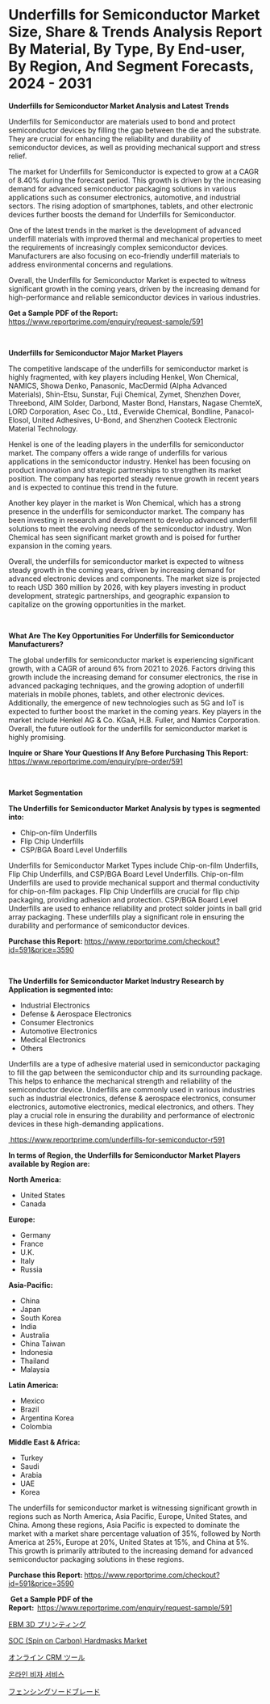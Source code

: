 <p><h1>Underfills for Semiconductor Market Size, Share & Trends Analysis Report By Material, By Type, By End-user, By Region, And Segment Forecasts, 2024 - 2031</h1></p><p><strong>Underfills for Semiconductor Market Analysis and Latest Trends</strong></p>
<p><p>Underfills for Semiconductor are materials used to bond and protect semiconductor devices by filling the gap between the die and the substrate. They are crucial for enhancing the reliability and durability of semiconductor devices, as well as providing mechanical support and stress relief.</p><p>The market for Underfills for Semiconductor is expected to grow at a CAGR of 8.40% during the forecast period. This growth is driven by the increasing demand for advanced semiconductor packaging solutions in various applications such as consumer electronics, automotive, and industrial sectors. The rising adoption of smartphones, tablets, and other electronic devices further boosts the demand for Underfills for Semiconductor.</p><p>One of the latest trends in the market is the development of advanced underfill materials with improved thermal and mechanical properties to meet the requirements of increasingly complex semiconductor devices. Manufacturers are also focusing on eco-friendly underfill materials to address environmental concerns and regulations.</p><p>Overall, the Underfills for Semiconductor Market is expected to witness significant growth in the coming years, driven by the increasing demand for high-performance and reliable semiconductor devices in various industries.</p></p>
<p><strong>Get a Sample PDF of the Report:&nbsp;</strong> <a href="https://www.reportprime.com/enquiry/request-sample/591">https://www.reportprime.com/enquiry/request-sample/591</a></p>
<p>&nbsp;</p>
<p><strong>Underfills for Semiconductor Major Market Players</strong></p>
<p><p>The competitive landscape of the underfills for semiconductor market is highly fragmented, with key players including Henkel, Won Chemical, NAMICS, Showa Denko, Panasonic, MacDermid (Alpha Advanced Materials), Shin-Etsu, Sunstar, Fuji Chemical, Zymet, Shenzhen Dover, Threebond, AIM Solder, Darbond, Master Bond, Hanstars, Nagase ChemteX, LORD Corporation, Asec Co., Ltd., Everwide Chemical, Bondline, Panacol-Elosol, United Adhesives, U-Bond, and Shenzhen Cooteck Electronic Material Technology.</p><p>Henkel is one of the leading players in the underfills for semiconductor market. The company offers a wide range of underfills for various applications in the semiconductor industry. Henkel has been focusing on product innovation and strategic partnerships to strengthen its market position. The company has reported steady revenue growth in recent years and is expected to continue this trend in the future.</p><p>Another key player in the market is Won Chemical, which has a strong presence in the underfills for semiconductor market. The company has been investing in research and development to develop advanced underfill solutions to meet the evolving needs of the semiconductor industry. Won Chemical has seen significant market growth and is poised for further expansion in the coming years.</p><p>Overall, the underfills for semiconductor market is expected to witness steady growth in the coming years, driven by increasing demand for advanced electronic devices and components. The market size is projected to reach USD 360 million by 2026, with key players investing in product development, strategic partnerships, and geographic expansion to capitalize on the growing opportunities in the market.</p></p>
<p>&nbsp;</p>
<p><strong>What Are The Key Opportunities For Underfills for Semiconductor Manufacturers?</strong></p>
<p><p>The global underfills for semiconductor market is experiencing significant growth, with a CAGR of around 6% from 2021 to 2026. Factors driving this growth include the increasing demand for consumer electronics, the rise in advanced packaging techniques, and the growing adoption of underfill materials in mobile phones, tablets, and other electronic devices. Additionally, the emergence of new technologies such as 5G and IoT is expected to further boost the market in the coming years. Key players in the market include Henkel AG & Co. KGaA, H.B. Fuller, and Namics Corporation. Overall, the future outlook for the underfills for semiconductor market is highly promising.</p></p>
<p><strong>Inquire or Share Your Questions If Any Before Purchasing This Report:</strong> <a href="https://www.reportprime.com/enquiry/pre-order/591">https://www.reportprime.com/enquiry/pre-order/591</a></p>
<p>&nbsp;</p>
<p><strong>Market Segmentation</strong></p>
<p><strong>The Underfills for Semiconductor Market Analysis by types is segmented into:</strong></p>
<p><ul><li>Chip-on-film Underfills</li><li>Flip Chip Underfills</li><li>CSP/BGA Board Level Underfills</li></ul></p>
<p><p>Underfills for Semiconductor Market Types include Chip-on-film Underfills, Flip Chip Underfills, and CSP/BGA Board Level Underfills. Chip-on-film Underfills are used to provide mechanical support and thermal conductivity for chip-on-film packages. Flip Chip Underfills are crucial for flip chip packaging, providing adhesion and protection. CSP/BGA Board Level Underfills are used to enhance reliability and protect solder joints in ball grid array packaging. These underfills play a significant role in ensuring the durability and performance of semiconductor devices.</p></p>
<p><strong>Purchase this Report:&nbsp;</strong><a href="https://www.reportprime.com/checkout?id=591&price=3590">https://www.reportprime.com/checkout?id=591&price=3590</a></p>
<p>&nbsp;</p>
<p><strong>The Underfills for Semiconductor Market Industry Research by Application is segmented into:</strong></p>
<p><ul><li>Industrial Electronics</li><li>Defense & Aerospace Electronics</li><li>Consumer Electronics</li><li>Automotive Electronics</li><li>Medical Electronics</li><li>Others</li></ul></p>
<p><p>Underfills are a type of adhesive material used in semiconductor packaging to fill the gap between the semiconductor chip and its surrounding package. This helps to enhance the mechanical strength and reliability of the semiconductor device. Underfills are commonly used in various industries such as industrial electronics, defense & aerospace electronics, consumer electronics, automotive electronics, medical electronics, and others. They play a crucial role in ensuring the durability and performance of electronic devices in these high-demanding applications.</p></p>
<p><a href="https://www.reportprime.com/underfills-for-semiconductor-r591">&nbsp;https://www.reportprime.com/underfills-for-semiconductor-r591</a></p>
<p><strong>In terms of Region, the Underfills for Semiconductor Market Players available by Region are:</strong></p>
<p>
    <p> <strong> North America: </strong>
        <ul>
            <li>United States</li>
            <li>Canada</li>
        </ul>
        </p> 
    <p> <strong> Europe: </strong>
        <ul>
            <li>Germany</li>
            <li>France</li>
            <li>U.K.</li>
            <li>Italy</li>
            <li>Russia</li>
        </ul>
        </p> 
    <p> <strong> Asia-Pacific: </strong>
        <ul>
            <li>China</li>
            <li>Japan</li>
            <li>South Korea</li>
            <li>India</li>
            <li>Australia</li>
            <li>China Taiwan</li>
            <li>Indonesia</li>
            <li>Thailand</li>
            <li>Malaysia</li>
        </ul>
        </p> 
    <p> <strong> Latin America: </strong>
        <ul>
            <li>Mexico</li>
            <li>Brazil</li>
            <li>Argentina Korea</li>
            <li>Colombia</li>
        </ul>
        </p> 
    <p> <strong> Middle East & Africa: </strong>
        <ul>
            <li>Turkey</li>
            <li>Saudi</li>
            <li>Arabia</li>
            <li>UAE</li>
            <li>Korea</li>
        </ul>
    </p>
    </p>
<p><p>The underfills for semiconductor market is witnessing significant growth in regions such as North America, Asia Pacific, Europe, United States, and China. Among these regions, Asia Pacific is expected to dominate the market with a market share percentage valuation of 35%, followed by North America at 25%, Europe at 20%, United States at 15%, and China at 5%. This growth is primarily attributed to the increasing demand for advanced semiconductor packaging solutions in these regions.</p></p>
<p><strong>Purchase this Report: </strong><a href="https://www.reportprime.com/checkout?id=591&price=3590">https://www.reportprime.com/checkout?id=591&price=3590</a></p>
<p>&nbsp;<strong>Get a Sample PDF of the Report:&nbsp;&nbsp;</strong><a href="https://www.reportprime.com/enquiry/request-sample/591">https://www.reportprime.com/enquiry/request-sample/591</a></p>
<p><strong></strong></p>
<p><p><a href="https://github.com/MacyOrn/Market-Research-Report-List-1/blob/main/807560570073.md">EBM 3D プリンティング</a></p><p><a href="https://github.com/yemakinde/Market-Research-Report-List-2/blob/main/soc-spin-on-carbon-hardmasks-market.md">SOC (Spin on Carbon) Hardmasks Market</a></p><p><a href="https://medium.com/@byroalenzuela76845/%E3%82%AA%E3%83%B3%E3%83%A9%E3%82%A4%E3%83%B3crm%E3%83%84%E3%83%BC%E3%83%AB%E5%B8%82%E5%A0%B4%E8%AA%BF%E6%9F%BB%E3%83%AC%E3%83%9D%E3%83%BC%E3%83%88-%E3%81%9D%E3%81%AE%E6%AD%B4%E5%8F%B2%E3%81%8A%E3%82%88%E3%81%B32031%E5%B9%B4%E3%81%8B%E3%82%892033%E5%B9%B4%E3%81%BE%E3%81%A7%E3%81%AE%E4%BA%88%E6%B8%AC-6a14e54fe010">オンライン CRM ツール</a></p><p><a href="https://github.com/RickyMetzDVM/Market-Research-Report-List-1/blob/main/135910967677.md">온라인 비자 서비스</a></p><p><a href="https://medium.com/@jordymiller39/%E3%83%95%E3%82%A7%E3%83%B3%E3%82%B7%E3%83%B3%E3%82%B0%E5%89%A3%E3%81%AE%E3%83%96%E3%83%AC%E3%83%BC%E3%83%89%E5%B8%82%E5%A0%B4-%E5%B8%82%E5%A0%B4%E6%88%90%E9%95%B7%E7%8E%87-%E5%B8%82%E5%A0%B4%E3%83%88%E3%83%AC%E3%83%B3%E3%83%89-%E3%81%8A%E3%82%88%E3%81%B3%E6%88%90%E9%95%B7%E6%88%A6%E7%95%A5%E3%81%AB%E9%96%A2%E3%81%99%E3%82%8B%E6%B4%9E%E5%AF%9F-f2b0b89e9d73">フェンシングソードブレード</a></p></p>